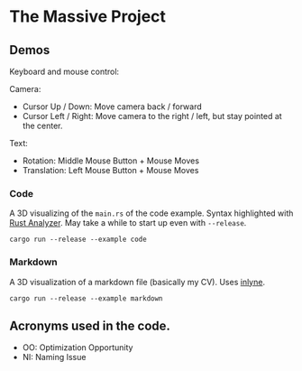 # The Massive Project

## Demos

Keyboard and mouse control:

Camera:
- Cursor Up / Down: Move camera back / forward
- Cursor Left / Right: Move camera to the right / left, but stay pointed at the center.

Text:
- Rotation: Middle Mouse Button + Mouse Moves
- Translation: Left Mouse Button + Mouse Moves

### Code

A 3D visualizing of the `main.rs` of the code example. Syntax highlighted with [Rust Analyzer](https://github.com/rust-lang/rust-analyzer). May take a while to start up even with `--release`.

```
cargo run --release --example code
```

### Markdown

A 3D visualization of a markdown file (basically my CV). Uses [inlyne](https://github.com/Inlyne-Project/inlyne).

```
cargo run --release --example markdown
```

## Acronyms used in the code.

- OO: Optimization Opportunity
- NI: Naming Issue

